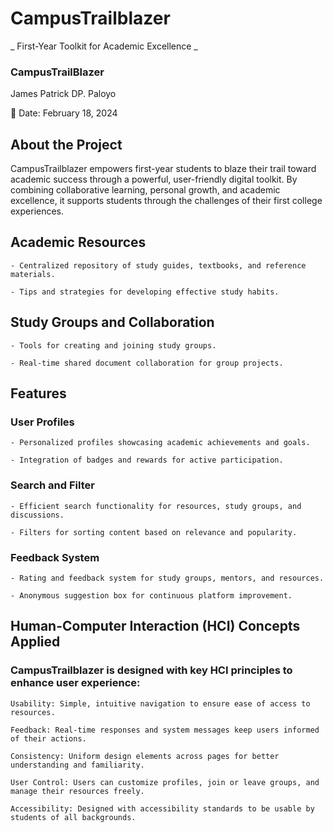 # CampusTrailblazer

 _ First-Year Toolkit for Academic Excellence _

### CampusTrailBlazer
James Patrick DP. Paloyo

📅 Date: February 18, 2024

## About the Project

CampusTrailblazer empowers first-year students to blaze their trail toward academic success through a powerful, user-friendly digital toolkit. By combining collaborative learning, personal growth, and academic excellence, it supports students through the challenges of their first college experiences.

## Academic Resources

    - Centralized repository of study guides, textbooks, and reference materials.

    - Tips and strategies for developing effective study habits.

## Study Groups and Collaboration

    - Tools for creating and joining study groups.

    - Real-time shared document collaboration for group projects.


## Features
### User Profiles

    - Personalized profiles showcasing academic achievements and goals.

    - Integration of badges and rewards for active participation.

### Search and Filter

    - Efficient search functionality for resources, study groups, and discussions.

    - Filters for sorting content based on relevance and popularity.

### Feedback System

    - Rating and feedback system for study groups, mentors, and resources.

    - Anonymous suggestion box for continuous platform improvement.

## Human-Computer Interaction (HCI) Concepts Applied

### CampusTrailblazer is designed with key HCI principles to enhance user experience:

    Usability: Simple, intuitive navigation to ensure ease of access to resources.

    Feedback: Real-time responses and system messages keep users informed of their actions.

    Consistency: Uniform design elements across pages for better understanding and familiarity.

    User Control: Users can customize profiles, join or leave groups, and manage their resources freely.

    Accessibility: Designed with accessibility standards to be usable by students of all backgrounds.


